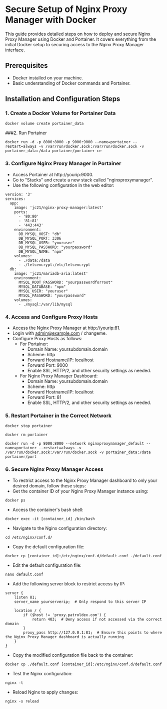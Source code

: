 # Secure Setup of Nginx Proxy Manager with Docker

This guide provides detailed steps on how to deploy and secure Nginx Proxy Manager using Docker and Portainer. It covers everything from the initial Docker setup to securing access to the Nginx Proxy Manager interface.

## Prerequisites
- Docker installed on your machine.
- Basic understanding of Docker commands and Portainer.

## Installation and Configuration Steps

### 1. Create a Docker Volume for Portainer Data
```
docker volume create portainer_data
```

###2. Run Portainer
```
docker run -d -p 8000:8000 -p 9000:9000 --name=portainer --restart=always -v /var/run/docker.sock:/var/run/docker.sock -v portainer_data:/data portainer/portainer-ce
```

### 3. Configure Nginx Proxy Manager in Portainer
- Access Portainer at http://yourip:9000.
- Go to "Stacks" and create a new stack called "nginxproxymanager".
- Use the following configuration in the web editor:
```
version: '3'
services:
  app:
    image: 'jc21/nginx-proxy-manager:latest'
    ports:
      - '80:80'
      - '81:81'
      - '443:443'
    environment:
      DB_MYSQL_HOST: "db"
      DB_MYSQL_PORT: 3306
      DB_MYSQL_USER: "youruser"
      DB_MYSQL_PASSWORD: "yourpassword"
      DB_MYSQL_NAME: "npm"
    volumes:
      - ./data:/data
      - ./letsencrypt:/etc/letsencrypt
  db:
    image: 'jc21/mariadb-aria:latest'
    environment:
      MYSQL_ROOT_PASSWORD: "yourpasswordforroot"
      MYSQL_DATABASE: "npm"
      MYSQL_USER: "youruser"
      MYSQL_PASSWORD: "yourpassword"
    volumes:
      - ./mysql:/var/lib/mysql

```

### 4. Access and Configure Proxy Hosts
- Access the Nginx Proxy Manager at http://yourip:81.
- Login with admin@example.com / changeme.
- Configure Proxy Hosts as follows:
  - For Portainer:
    - Domain Name: yoursubdomain.domain
    - Scheme: http
    - Forward Hostname/IP: localhost
    - Forward Port: 9000
    - Enable SSL, HTTP/2, and other security settings as needed.
  - For Nginx Proxy Manager Dashboard:
    - Domain Name: yoursubdomain.domain
    - Scheme: http
    - Forward Hostname/IP: localhost
    - Forward Port: 81
    - Enable SSL, HTTP/2, and other security settings as needed.

### 5. Restart Portainer in the Correct Network
```
docker stop portainer
```
```
docker rm portainer
```
```
docker run -d -p 8000:8000 --network nginxproxymanager_default --name=portainer --restart=always -v /var/run/docker.sock:/var/run/docker.sock -v portainer_data:/data portainer/port
```

### 6. Secure Nginx Proxy Manager Access
- To restrict access to the Nginx Proxy Manager dashboard to only your desired domain, follow these steps:
- Get the container ID of your Nginx Proxy Manager instance using:
```
docker ps
```
- Access the container's bash shell:
```
docker exec -it [container_id] /bin/bash
```
- Navigate to the Nginx configuration directory:
```
cd /etc/nginx/conf.d/
```
- Copy the default configuration file:
```
docker cp [container_id]:/etc/nginx/conf.d/default.conf ./default.conf
```
- Edit the default configuration file:
```
nano default.conf
```
- Add the following server block to restrict access by IP:
```
server {
    listen 81;
    server_name yourserverip;  # Only respond to this server IP

    location / {
        if ($host != 'proxy.patroldex.com') {
            return 403;  # Deny access if not accessed via the correct domain
        }
        proxy_pass http://127.0.0.1:81;  # Ensure this points to where the Nginx Proxy Manager dashboard is actually running
    }
}

```
- Copy the modified configuration file back to the container:
```
docker cp ./default.conf [container_id]:/etc/nginx/conf.d/default.conf
```
- Test the Nginx configuration:
```
nginx -t
```
- Reload Nginx to apply changes:
```
nginx -s reload
```
